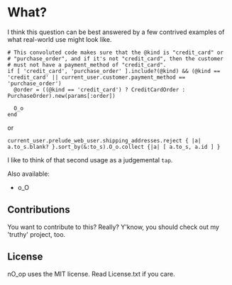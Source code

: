 # What?

I think this question can be best answered by a few contrived examples of what real-world use might look like.

```
# This convoluted code makes sure that the @kind is "credit_card" or
# "purchase_order", and if it's not "credit_card", then the customer
# must not have a payment_method of "credit_card".
if [ 'credit_card', 'purchase_order' ].include?(@kind) && (@kind == 'credit_card' || current_user.customer.payment_method == 'purchase_order')
  @order = ((@kind == 'credit_card') ? CreditCardOrder : PurchaseOrder).new(params[:order])

  O_o
end
```

or

```
current_user.prelude_web_user.shipping_addresses.reject { |a| a.to_s.blank? }.sort_by(&:to_s).O_o.collect {|a| [ a.to_s, a.id ] }
```

I like to think of that second usage as a judgemental `tap`.

Also available:

 * o_O

## Contributions

You want to contribute to this? Really? Y'know, you should check out my 'truthy' project, too.

## License

nO_op uses the MIT license. Read License.txt if you care.
